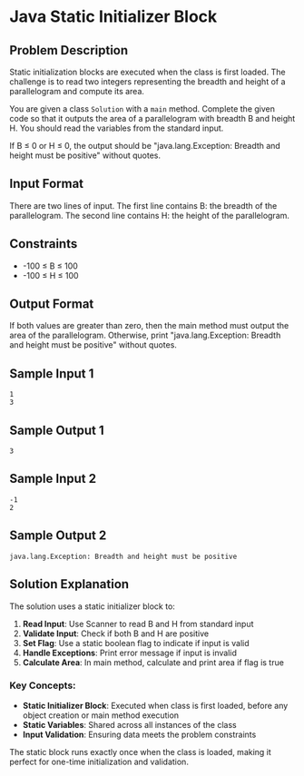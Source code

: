 # Java Static Initializer Block

## Problem Description

Static initialization blocks are executed when the class is first loaded. The challenge is to read two integers representing the breadth and height of a parallelogram and compute its area.

You are given a class `Solution` with a `main` method. Complete the given code so that it outputs the area of a parallelogram with breadth B and height H. You should read the variables from the standard input.

If B ≤ 0 or H ≤ 0, the output should be "java.lang.Exception: Breadth and height must be positive" without quotes.

## Input Format
There are two lines of input. The first line contains B: the breadth of the parallelogram. The second line contains H: the height of the parallelogram.

## Constraints
- -100 ≤ B ≤ 100
- -100 ≤ H ≤ 100

## Output Format
If both values are greater than zero, then the main method must output the area of the parallelogram. Otherwise, print "java.lang.Exception: Breadth and height must be positive" without quotes.

## Sample Input 1
```
1
3
```

## Sample Output 1
```
3
```

## Sample Input 2
```
-1
2
```

## Sample Output 2
```
java.lang.Exception: Breadth and height must be positive
```

## Solution Explanation

The solution uses a static initializer block to:

1. **Read Input**: Use Scanner to read B and H from standard input
2. **Validate Input**: Check if both B and H are positive
3. **Set Flag**: Use a static boolean flag to indicate if input is valid
4. **Handle Exceptions**: Print error message if input is invalid
5. **Calculate Area**: In main method, calculate and print area if flag is true

### Key Concepts:
- **Static Initializer Block**: Executed when class is first loaded, before any object creation or main method execution
- **Static Variables**: Shared across all instances of the class
- **Input Validation**: Ensuring data meets the problem constraints

The static block runs exactly once when the class is loaded, making it perfect for one-time initialization and validation.
